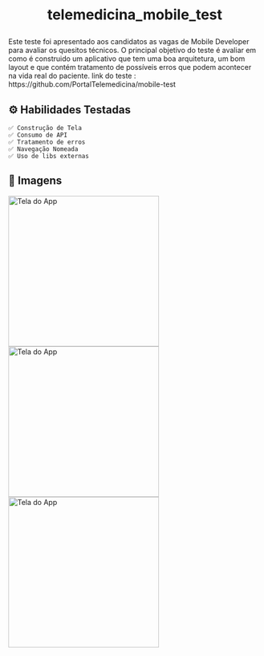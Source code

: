 # <p align="center"> telemedicina_mobile_test
<p> Este teste foi apresentado aos candidatos as vagas de Mobile Developer para avaliar os quesitos técnicos.
O principal objetivo do teste é avaliar em como é construido um aplicativo que tem uma boa arquitetura, 
um bom layout e que contém tratamento de possíveis erros que podem acontecer na vida real do paciente.
link do teste : https://github.com/PortalTelemedicina/mobile-test
<p align="center">

## ⚙️ Habilidades Testadas

    ✅ Construção de Tela
    ✅ Consumo de API
    ✅ Tratamento de erros
    ✅ Navegação Nomeada
    ✅ Uso de libs externas

## 📱 Imagens

<p float="left">
<img src="https://media4.giphy.com/media/v1.Y2lkPTc5MGI3NjExdW40MGQ0c2kyNTV6MnRzOWJob2NpMWdham82cmNrenQwN240emdzMCZlcD12MV9pbnRlcm5hbF9naWZfYnlfaWQmY3Q9Zw/2q9RpJlZO2m7Uz9JT7/giphy.gif" alt="Tela do App" width="300"/>
<img src="https://i.imgur.com/oGAFJGp.jpeg" alt="Tela do App" width="300"/>
<img src="https://i.imgur.com/4r2refq.jpeg" alt="Tela do App" width="300"/>
</p>
